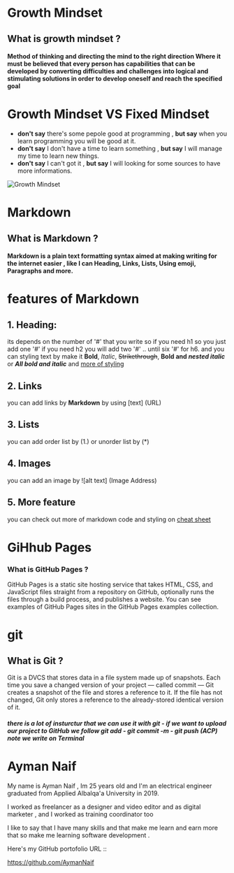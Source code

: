 # Growth Mindset
## What is growth mindset ?
#### Method of **thinking** and directing the mind to the right direction Where it must be believed that every person has capabilities that can be developed by converting **difficulties and challenges** into logical and stimulating solutions in order to develop oneself and reach the specified goal

# Growth Mindset VS Fixed Mindset
* **don't say** there's some pepole good at programming , **but say** when you learn programming you will be good at it.
* **don't say** I don't have a time to learn something , **but say** I will manage my time to learn new things.
*  **don't say** I can't got it , **but say** I will looking for some sources to have more informations.


![Growth Mindset](https://3kllhk1ibq34qk6sp3bhtox1-wpengine.netdna-ssl.com/wp-content/uploads/NewGrowthMindset2.png)

# Markdown
## What is Markdown ?
#### Markdown is a plain text formatting syntax aimed at making writing for the internet easier , like I can **Heading, Links, Lists, Using emoji, Paragraphs and more.**
# features of Markdown 
## 1. Heading:
its depends on the number of '#' that you write so if you need h1 so you just add one '#' if you need h2 you will add two '#' .. until six '#' for h6.
and you can styling text by make it **Bold**, *Italic*, ~~Strikethrough~~, **Bold and _nested italic_** or ***All bold and italic*** and [more of styling](https://docs.github.com/en/github/writing-on-github/basic-writing-and-formatting-syntax)

## 2. Links
you can add links by **Markdown** by using [text] (URL)

## 3. Lists
you can add order list by (1.) or unorder list by (*)

## 4. Images
you can add an image by
![alt text] (Image Address)

## 5. More feature 

you can check out more of markdown code and styling on [cheat sheet](https://github.com/adam-p/markdown-here/wiki/Markdown-Cheatsheet)

# GiHhub Pages
### What is GitHub Pages ?
GitHub Pages is a static site hosting service that takes HTML, CSS, and JavaScript files straight from a repository on GitHub, optionally runs the files through a build process, and publishes a website. You can see examples of GitHub Pages sites in the GitHub Pages examples collection.

# git
## What is Git ?
Git is a DVCS that stores data in a file system made up of snapshots. Each time you save a changed version of your project — called commit — Git creates a snapshot of the file and stores a reference to it. If the file has not changed, Git only stores a reference to the already-stored identical version of it.

##### there is a lot of insturctur that we can use it with git - if we want to upload our project to GitHub we follow git add - git commit -m - git push (ACP) *note* we write on **Terminal**

# Ayman Naif

My name is Ayman Naif , Im 25 years old and I'm an electrical engineer graduated from Applied Albalqa'a University in 2019.

I worked as freelancer as a designer and video editor and as digital marketer , and I worked as training coordinator too 

I like to say that I have many skills and that make me learn and earn more that so make me learning software development .

 

Here's my GitHub portofolio URL ::

https://github.com/AymanNaif
